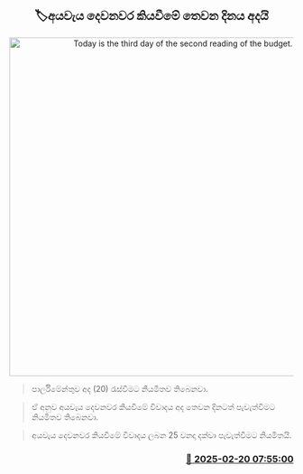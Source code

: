 <p align='center'><b><h2 align='center' title='Today is the third day of the second reading of the budget.'>🏷අයවැය දෙවනවර කියවීමේ තෙවන දිනය අදයි</h2></b></p>
<p align='center'><img src='https://helakuru.sgp1.cdn.digitaloceanspaces.com/esana/images/lib/budget-2025-new.jpg' width='600' alt='Today is the third day of the second reading of the budget.'></p>

> පාර්ලිමේන්තුව අද (20) රැස්වීමට නියමිතව තිබෙනවා.

> ඒ අනුව අයවැය දෙවනවර කියවීමේ විවාදය අද තෙවන දිනටත් පැවැත්වීමට නියමිතව තිබෙනවා.

> අයවැය දෙවනවර කියවීමේ විවාදය ලබන 25 වනදා දක්වා පැවැත්වීමට නියමිතයි.



<h3 align='right'><a href='https://www.helakuru.lk/esana/p/107644/'>📅 2025-02-20 07:55:00</a></h3>
